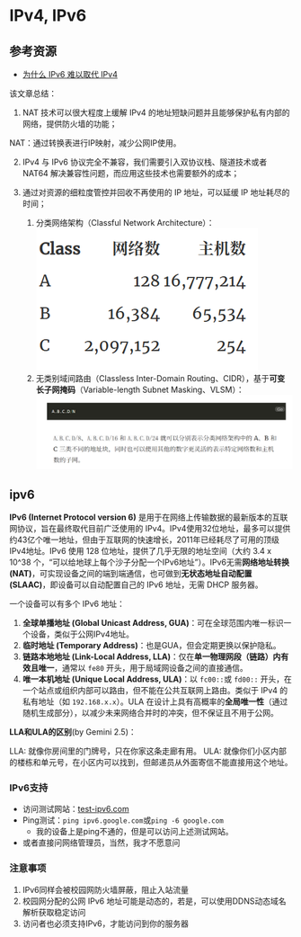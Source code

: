 # IPv4, IPv6

## 参考资源

- [为什么 IPv6 难以取代 IPv4](https://draven.co/whys-the-design-ipv6-replacing-ipv4/)

该文章总结：

1. NAT 技术可以很大程度上缓解 IPv4 的地址短缺问题并且能够保护私有内部的网络，提供防火墙的功能；

NAT：通过转换表进行IP映射，减少公网IP使用。

2. IPv4 与 IPv6 协议完全不兼容，我们需要引入双协议栈、隧道技术或者 NAT64 解决兼容性问题，而应用这些技术也需要额外的成本；

3. 通过对资源的细粒度管控并回收不再使用的 IP 地址，可以延缓 IP 地址耗尽的时间；

    1. 分类网络架构（Classful Network Architecture）：![alt text](images/分类网络架构.png)
    2. 无类别域间路由（Classless Inter-Domain Routing、CIDR），基于**可变长子网掩码**（Variable-length Subnet Masking、VLSM）：![alt text](images/无类别域间路由.png)

## ipv6

**IPv6 (Internet Protocol version 6)** 是用于在网络上传输数据的最新版本的互联网协议，旨在最终取代目前广泛使用的 IPv4。IPv4使用32位地址，最多可以提供约43亿个唯一地址，但由于互联网的快速增长，2011年已经耗尽了可用的顶级IPv4地址。IPv6 使用 128 位地址，提供了几乎无限的地址空间（大约 3.4 x 10^38 个，“可以给地球上每个沙子分配一个IPv6地址”）。IPv6无需**网络地址转换 (NAT)**，可实现设备之间的端到端通信，也可做到**无状态地址自动配置 (SLAAC)**，即设备可以自动配置自己的 IPv6 地址，无需 DHCP 服务器。

一个设备可以有多个 IPv6 地址：

1. **全球单播地址 (Global Unicast Address, GUA)**：可在全球范围内唯一标识一个设备，类似于公网IPv4地址。
2. **临时地址 (Temporary Address)**：也是GUA，但会定期更换以保护隐私。
3. **链路本地地址 (Link-Local Address, LLA)**：仅在**单一物理网段（链路）内有效且唯一**，通常以 `fe80` 开头，用于局域网设备之间的直接通信。
4. **唯一本机地址 (Unique Local Address, ULA)**：以 `fc00::`或 `fd00::` 开头，在一个站点或组织内部可以路由，但不能在公共互联网上路由。类似于 IPv4 的私有地址（如 `192.168.x.x`）。ULA 在设计上具有高概率的**全局唯一性**（通过随机生成部分），以减少未来网络合并时的冲突，但不保证且不用于公网。

**LLA和ULA的区别**(by Gemini 2.5)：

LLA: 就像你房间里的门牌号，只在你家这条走廊有用。
ULA: 就像你们小区内部的楼栋和单元号，在小区内可以找到，但邮递员从外面寄信不能直接用这个地址。

### IPv6支持

- 访问测试网站：[test-ipv6.com](http://test-ipv6.com/)
- Ping测试：`ping ipv6.google.com`或`ping -6 google.com`
    - 我的设备上是ping不通的，但是可以访问上述测试网站。
- 或者直接问网络管理员，当然，我才不愿意问

### 注意事项

1. IPv6同样会被校园网防火墙屏蔽，阻止入站流量
2. 校园网分配的公网 IPv6 地址可能是动态的，若是，可以使用DDNS动态域名解析获取稳定访问
3. 访问者也必须支持IPv6，才能访问到你的服务器